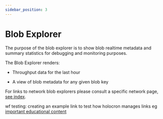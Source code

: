```yaml
---
sidebar_position: 3
---
```


# Blob Explorer

The purpose of the blob explorer is to show blob realtime metadata and summary
statistics for debugging and monitoring purposes.

The Blob Explorer renders:

- Throughput data for the last hour


- A view of blob metadata for any given blob key

For links to network blob explorers please consult a specific network page, [see index](./networks/README.md).

wf testing: creating an example link to test how holocron manages links eg [important educational content](https://youtu.be/y8OnoxKotPQ?si=l5RI7T84NIH1T7Ec&t=8)